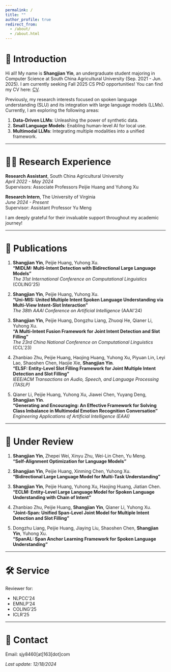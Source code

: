 ```yaml
---
permalink: /
title: ""
author_profile: true
redirect_from: 
  - /about/
  - /about.html
---
```


# 🌟 Introduction  

Hi all! My name is **Shangjian Yin**, an undergraduate student majoring in Computer Science at South China Agricultural University (Sep. 2021 - Jun. 2025). I am currently seeking Fall 2025 CS PhD opportunities! You can find my CV here: [CV](../files/my_cv.pdf).  

Previously, my research interests focused on spoken language understanding (SLU) and its integration with large language models (LLMs). Currently, I am exploring the following areas:  

1. **Data-Driven LLMs**: Unleashing the power of synthetic data.  
2. **Small Language Models**: Enabling human-level AI for local use.  
3. **Multimodal LLMs**: Integrating multiple modalities into a unified framework.  

<!-- I previously served as a research assistant under the mentorship of Associate Professor **[Peijie Huang](https://dblp.org/pid/24/1023.html)** and **[Yuhong Xu](https://www.researchgate.net/profile/Yuhong-Xu-5)** at SCAU, where my research focused on SLU. Currently, I am interning at the University of Virginia under the guidance of Assistant Professor **[Yu Meng](https://yumeng5.github.io/)**, working on efficient LLMs. I am deeply grateful for their invaluable support throughout my academic journey! -->

---


# 🧑‍💻 Research Experience

**Research Assistant**, South China Agricultural University  
*April 2022 - May 2024*  
Supervisors: Associate Professors Peijie Huang and Yuhong Xu

**Research Intern**, The University of Virginia  
*June 2024 - Present*  
Supervisor: Assistant Professor Yu Meng

I am deeply grateful for their invaluable support throughout my academic journey!

---
# 📝 Publications  

1. **Shangjian Yin**, Peijie Huang, Yuhong Xu.  
   **“MIDLM: Multi-Intent Detection with Bidirectional Large Language Models”**  
   *The 31st International Conference on Computational Linguistics* (COLING'25)

2. **Shangjian Yin**, Peijie Huang, Yuhong Xu.  
   **“Uni-MIS: United Multiple Intent Spoken Language Understanding via Multi-View Intent-Slot Interaction”**  
   *The 38th AAAI Conference on Artificial Intelligence* (AAAI'24)

3. **Shangjian Yin**, Peijie Huang, Dongzhu Liang, Zhuoqi He, Qianer Li, Yuhong Xu.  
   **“A Multi-Intent Fusion Framework for Joint Intent Detection and Slot Filling”**  
   *The 23rd China National Conference on Computational Linguistics* (CCL'23)

4. Zhanbiao Zhu, Peijie Huang, Haojing Huang, Yuhong Xu, Piyuan Lin, Leyi Lao, Shaoshen Chen, Haojie Xie, **Shangjian Yin**.  
   **“ELSF: Entity-Level Slot Filling Framework for Joint Multiple Intent Detection and Slot Filling”**  
   *IEEE/ACM Transactions on Audio, Speech, and Language Processing (TASLP)*

5. Qianer Li, Peijie Huang, Yuhong Xu, Jiawei Chen, Yuyang Deng, **Shangjian Yin**.  
   **“Generating and Encouraging: An Effective Framework for Solving Class Imbalance in Multimodal Emotion Recognition Conversation”**  
   *Engineering Applications of Artificial Intelligence (EAAI)*  

---

# 📄 Under Review  

1. **Shangjian Yin**, Zhepei Wei, Xinyu Zhu, Wei-Lin Chen, Yu Meng.  
   **“Self-Alignment Optimization for Language Models”**

2. **Shangjian Yin**, Peijie Huang, Xinming Chen, Yuhong Xu.  
   **“Bidirectional Large Language Model for Multi-Task Understanding”**

3. **Shangjian Yin**, Peijie Huang, Yuhong Xu, Haojing Huang, Jiatian Chen.  
   **“ECLM: Entity-Level Large Language Model for Spoken Language Understanding with Chain of Intent”**

4. Zhanbiao Zhu, Peijie Huang, **Shangjian Yin**, Qianer Li, Yuhong Xu.  
   **“Joint-Span: Unified Span-Level Joint Model for Multiple Intent Detection and Slot Filling”**

5. Dongzhu Liang, Peijie Huang, Jiaying Liu, Shaoshen Chen, **Shangjian Yin**, Yuhong Xu.  
   **“SpanAL: Span Anchor Learning Framework for Spoken Language Understanding”**

---

# 🛠️ Service  

Reviewer for:  
- NLPCC’24  
- EMNLP’24  
- COLING’25  
- ICLR’25  

---
# 📧 Contact  

Email: sjy8460[at]163[dot]com  

_Last update: 12/18/2024_  
